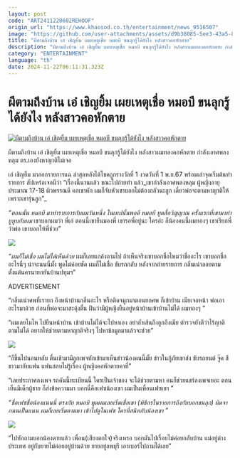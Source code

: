 ```yaml
---
layout: post
code: "ART2411220602REHOOF"
origin_url: "https://www.khaosod.co.th/entertainment/news_9516507"
image: "https://github.com/user-attachments/assets/d9b38085-5ee3-43a5-8bf8-9e52ba43690c"
title: "ผีตามถึงบ้าน เอ๋ เชิญยิ้ม เผยเหตุเชื่อ หมอบี ขนลุกรู้ได้ยังไง หลังสาวคอหักตาย"
description: "ผีตามถึงบ้าน เอ๋ เชิญยิ้ม เผยเหตุเชื่อ หมอบี ขนลุกรู้ได้ยังไง หลังสาวผมทองคอหักตาย กำลังเอาศพลงหลุม ตร.เองยังหาญาติไม่เจอ เอ๋ เชิญยิ้ม มาออกรายการแฉ"
category: "ENTERTAINMENT"
language: "th"
date: 2024-11-22T06:11:31.323Z
---
```


# ผีตามถึงบ้าน เอ๋ เชิญยิ้ม เผยเหตุเชื่อ หมอบี ขนลุกรู้ได้ยังไง หลังสาวคอหักตาย

[![ผีตามถึงบ้าน เอ๋ เชิญยิ้ม เผยเหตุเชื่อ หมอบี ขนลุกรู้ได้ยังไง หลังสาวคอหักตาย](https://www.khaosod.co.th/wpapp/uploads/2024/11/aechernyimmorbchae2211679998.jpg "ผีตามถึงบ้าน เอ๋ เชิญยิ้ม เผยเหตุเชื่อ หมอบี ขนลุกรู้ได้ยังไง หลังสาวคอหักตาย")](https://www.khaosod.co.th/wpapp/uploads/2024/11/aechernyimmorbchae2211679998.jpg)

ผีตามถึงบ้าน เอ๋ เชิญยิ้ม เผยเหตุเชื่อ หมอบี ขนลุกรู้ได้ยังไง หลังสาวผมทองคอหักตาย กำลังเอาศพลงหลุม ตร.เองยังหาญาติไม่เจอ

เอ๋ เชิญยิ้ม มาออกรายการแฉ ล่าสุดหลังได้โชคถูกรางวัลที่ 1 งวดวันที่ 1 พ.ย.67 พร้อมเล่าจุดเริ่มต้นทำรายการ สัปเหร่อเจอผีว่า “เรื่องนี้นานแล้ว ขณะไปถ่ายทำ แล้ว_เขากำลังเอาศพลงหลุม ผู้หญิงอายุประมาณ 17-18 ผิวพรรณดี คอเขาหัก ผมก็จับหัวเขาบอกไม่ต้องกลัวนะลูก เดี๋ยวพ่อจะตามหาญาติให้ เพราะเขารุ่นลูก”_

_“ตอนนั้น หมอบี มาทำรายการกับผมวันหนึ่ง ในเทปนั้นพอดี หมอบี ทูตสื่อวิญญาณ ครั้งแรกที่เขามาทำยูทูบกับผม_ เขาบอกผมว่า พี่เอ๋ ตอนนี้เขายืนมองพี่ เขารอพี่อยู่นะ ใครอ่ะ ก็น้องคนนี้ผมทองๆ เขาเรียกพี่ว่าพ่อ เขาบอกให้พี่ช่วย”

[![](https://www.khaosod.co.th/wpapp/uploads/2024/11/aechernyimmorbchae2211672.jpg)](https://www.khaosod.co.th/wpapp/uploads/2024/11/aechernyimmorbchae2211672.jpg)

_“ผมก็ไม่เชื่อ ผมไม่ได้เห็นด้วย_ ผมก็เลยแกล้งถามไป ถ้าเห็นจริงเขาบอกชื่อไหมว่าชื่ออะไร เขาบอกชื่ออะไรนี่ๆ น่าจะนนนี่มั้ง พูดไม่ค่อยชัด ผมก็ไม่เชื่อ ขับรถกลับ หลังจากถ่ายรายการ กลิ่นเน่าลอยตาม ตั้งแต่นครนายกยันบ้านปทุมฯ”

ADVERTISEMENT

“กลิ่นเน่าศพที่เรายก ถึงหน้าบ้านกลิ่นอะไร หรือติดจมูกมาตอนยกศพ ก็เข้าบ้าน เมียเจอหน้า พ่อเอาอะไรมาด้วย ก่อนที่พ่อจะมาสะดุ้งตื่น ฝันว่ามีผู้หญิงยืนอยู่หน้าบ้านเข้าบ้านไม่ได้ ผมทองๆ ”

“ผมเลยโมโห ไปยืนหน้าบ้าน เข้าบ้านไม่ได้จะไปหาเอง อย่าล้ำเส้นถึงลูกถึงเมีย ตำรวจยังตีว่าไร้ญาติ ตามไม่ได้ อยากให้ช่วยตามหาญาติจริงๆ ไปหาข้อมูลมาแล้วจะช่วย”

[![](https://www.khaosod.co.th/wpapp/uploads/2024/11/aechernyimmorbchae2211673.jpg)](https://www.khaosod.co.th/wpapp/uploads/2024/11/aechernyimmorbchae2211673.jpg)

“ก็ขึ้นไปนอนหลับ ตื่นเช้ามามีลูกเพจทักเข้ามาเห็นข่าวน้องคนนี้มั้ย ข่าวในกู้ภัยเขาส่ง ขับรถยนต์ จู๊ค สีขาวมากับแฟน แฟนสลบไม่รู้เรื่อง ผู้หญิงคอหักตายคาที่”

“เลยประกาศลงเพจ รถคันนี้ทะเบียนนี้ ใครเป็นเจ้าของ จะได้ช่วยตามหา คนก็ช่วยแชร์ลงเพจเยอะ ตอนเย็นมีเด็กผู้ชาย ก็ส่งข้อความมา บอกนี่คือเฟซน้องเขา ผมเป็นเพื่อนเฟซเขา ”

_“ชื่อเฟซชื่อน้องแนนนี่ ตรงกับ หมอบี พูดผมเลยเริ่มเชื่อเขา (พิธีกรในรายการถึงกับบอกขนลุก) ผิดจากนนเป็นแนน ผมก็เลยเริ่มตามหา เข้าไปดูในเฟซ ใครที่สนิทกับน้องเขา ”_

[![](https://www.khaosod.co.th/wpapp/uploads/2024/11/aechernyimmorbchae2211674.jpg)](https://www.khaosod.co.th/wpapp/uploads/2024/11/aechernyimmorbchae2211674.jpg)

“ไปทักถามบอกน้องตายแล้ว เพื่อน(เสียงตกใจ)จริงเหรอ บอกมันไปเรื่อยไม่ค่อยกลับบ้าน แม่อยู่ต่างประเทศ อยู่กับยายไม่ค่อยอยู่บ้านด้วย ยายอยู่ลพบุรี เอาเบอร์ไปถามได้เลย”